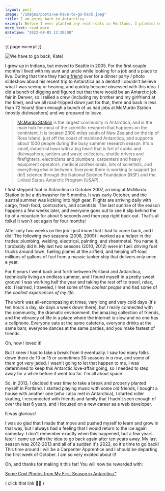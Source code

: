 ```yaml
---
layout: post
image: "/images/posts/we-have-to-go-back.jpeg"
title: I am going back to Antarctica
excerpt: Before I ever planted any real roots in Portland, I planted roots in Antarctica. It's hard to imagine planting anything in Antarctica, but I got absolutely hooked on the seasonal life at McMurdo Station. I did five summer seasons, October to February, over the course of six years. Now all of a sudden it's been TEN YEARS since my last season on "the ice," so it's time to go back, baybeee!
more_text: read more
datetime: "2022-08-05 12:30:00"
---
```


{{ page.excerpt }}

<img src="{{ page.image }}" alt="We have to go back, Kate!" class="img-responsive">

I grew up in Indiana, but moved to Seattle in 2005. For the first couple months I lived with my aunt and uncle while looking for a job and a place to live. During that time they had <a href="https://www.rangerdoug.com" target="_blank">a friend</a> over for a dinner party / photo slideshow about his recent trip to Antarctica as a dentist! I couldn't believe what I was seeing or hearing, and quickly became obsessed with this idea. I did a bunch of digging and figured out that there would be an Antarctic job fair in Denver, so I rallied a crew (including my brother and my girlfriend at the time), and we all road-tripped down just for that, there and back in less than 72 hours! Soon enough a bunch of us had jobs at McMurdo Station (mostly dishwashers) and we prepared to leave.

<blockquote>
  <a href="https://en.wikipedia.org/wiki/McMurdo_Station" target="_blank">McMurdo Station</a> is the largest community in Antarctica, and is the main hub for most of the scientific research that happens on the contintent. It is located 2300 miles south of New Zealand on the tip of Ross Island, just off the coast of mainland Antarctica, and supports about 1000 people during the busy summer research season. It's a small, industrial town with a big heart that is full of cooks and dishwashers, janitors and waste collectors, shuttle drivers and firefighters, electricians and plumbers, carpenters and heavy equipment operators, medical professionals, lots of scientists, and everything else in between. Everyone there is working to support (or do!) science through the National Science Foundation (NSF) and the United States Antarctic Program (USAP).
</blockquote>

I first stepped foot in Antarctica in October 2007, arriving at McMurdo Station to be a dishwasher for 5 months. It was early October, and the austral summer was kicking into high gear. Flights are arriving daily with cargo, fresh food, contractors, and scientists. The last sunrise of the season happens a few weeks later, and everyone goes out to see it slip behind the tip of a mountain for about 5 seconds and then pop right back out. That's all folks! It won't set again for four months!

After only two weeks on the job I just _knew_ that I had to come back, and I did! The following two seasons (2008, 2009) I worked as a helper in the trades: plumbing, welding, electrical, painting, and sheetmetal. You name it, I probably did it. My last two seasons (2010, 2012) were in fuel: driving fuel trucks around town, fueling planes at the airfield, and helping off-load millions of gallons of fuel from a massic tanker ship that delivers only once a year.

For 6 years I went back and forth between Portland and Antarctica, technically living an endless summer, and I found myself in a pretty sweet groove! I was working half the year and taking the rest off to travel, relax, etc. I learned, I traveled, I met some of the _coolest people_ and had some of the _coolest experiences of my life_.

The work was all-encompasing at times, very long and very cold days (it's ten hours a day, six days a week down there), but I really connected with the community, the dramatic environment, the amazing collection of friends, and the vibrancy of life in a place where the internet is slow and no one has a cellphone. Everyone eats at the same cafeteria, everyone drinks at the same bars, everyone dances at the same parties, and you make fastest of friends.

Oh, how I loved it!

But I knew I had to take a break from it eventually. I saw too many folks down there do 10 or 15 or sometimes 30 seasons *in a row*, and some of them got very jaded. I wasn't going to let that happen to me, I was determined to keep this Antarctic love-affair going, so I needed to step away for a while before it went too far. I'm all about space.

So, in 2013, I decided it was time to take a break and properly planted myself in Portland. I started playing music with some old friends, I bought a house with another one (who I also met in Antarctica), I started roller skating, I reconnected with friends and family that I hadn't seen enough of over the last 6 years, and I focused on a new career as a web developer.

It was glorious!

I was so glad that I made that move and pushed myself to learn and grow in that way, but I always had a feeling that I would return to the ice again someday. I don't remember exactly when this happened, but a few years later I came up with the idea to go back again after ten years away. My last season was 2012-2013 and all of a sudden it's 2022, so it's time to go back! This time around I will be a Carpenter Apprentice and I should be departing the first week of October. I am so very excited about it!

Oh, and thanks for making it this far! You will now be rewarded with:

[Some Cool Photos from My First Season in Antarctica™](/photography/antarctica)

( click that link ☝🏻 )
